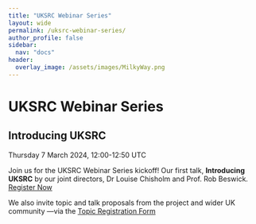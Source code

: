```yaml
---
title: "UKSRC Webinar Series"
layout: wide
permalink: /uksrc-webinar-series/
author_profile: false
sidebar:
  nav: "docs"
header:
  overlay_image: /assets/images/MilkyWay.png 
---
```

# UKSRC Webinar Series

## Introducing UKSRC
Thursday 7 March 2024, 12:00-12:50 UTC

Join us for the UKSRC Webinar Series kickoff! Our first talk, **Introducing UKSRC** by our joint directors, Dr Louise Chisholm and Prof. Rob Beswick. [Register Now](https://ucl.zoom.us/webinar/register/WN_KjZPMsjERuyV7-aH43zOpQ#/registration)

We also invite topic and talk proposals from the project and wider UK community —via the [Topic Registration Form](https://forms.office.com/Pages/ResponsePage.aspx?id=_oivH5ipW0yTySEKEdmlwnuzZyJATQZOhPBZeU6-YipUREJYV1VOQzVTWTdMUlYwUldETU4yN0FMRC4u)
